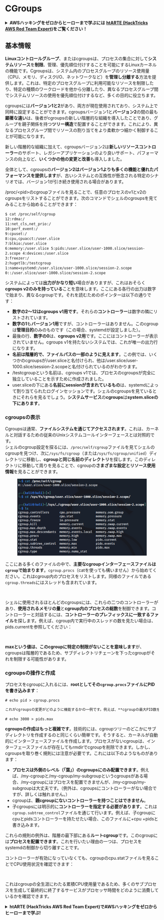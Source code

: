 # CGroups

<details>

<summary><strong>AWSハッキングをゼロからヒーローまで学ぶには</strong> <a href="https://training.hacktricks.xyz/courses/arte"><strong>htARTE (HackTricks AWS Red Team Expert)</strong></a><strong>をご覧ください！</strong></summary>

HackTricksをサポートする他の方法:

* **HackTricksにあなたの会社を広告したい**、または**HackTricksをPDFでダウンロードしたい**場合は、[**サブスクリプションプラン**](https://github.com/sponsors/carlospolop)をチェックしてください！
* [**公式PEASS & HackTricksグッズ**](https://peass.creator-spring.com)を入手する
* [**The PEASS Family**](https://opensea.io/collection/the-peass-family)を発見する、私たちの独占的な[**NFTs**](https://opensea.io/collection/the-peass-family)のコレクション
* 💬 [**Discordグループ**](https://discord.gg/hRep4RUj7f)に**参加する**か、[**telegramグループ**](https://t.me/peass)に参加するか、**Twitter** 🐦 [**@carlospolopm**](https://twitter.com/carlospolopm)を**フォローする**。
* **HackTricks**の[**GitHubリポジトリ**](https://github.com/carlospolop/hacktricks)と[**HackTricks Cloud**](https://github.com/carlospolop/hacktricks-cloud)にPRを提出して、あなたのハッキングのコツを共有する。

</details>

## 基本情報

**Linuxコントロールグループ**、またはcgroupsは、プロセスの集合に対して**システムリソース**を**制限**、管理、優先順位付けすることを可能にするLinuxカーネルの機能です。Cgroupsは、システム内のプロセスグループのリソース使用量（CPU、メモリ、ディスクI/O、ネットワークなど）を**管理し分離する**方法を提供します。これは、特定のプロセスグループに利用可能なリソースを制限したり、特定の種類のワークロードを他から分離したり、異なるプロセスグループ間でシステムリソースの使用を優先順位付けするなど、多くの目的に役立ちます。

cgroupsには**バージョン1と2**があり、両方が現在使用されており、システム上で同時に設定することができます。cgroupsバージョン1と**バージョン2**の間の最も**顕著な違い**は、後者がcgroupsの新しい階層的な組織を導入したことであり、グループを親子関係を持つ**ツリー構造**で配置することができます。これにより、異なるプロセスグループ間でリソースの割り当てをより柔軟かつ細かく制御することが可能になります。

新しい階層的な組織に加えて、cgroupsバージョン2は**新しいリソースコントローラー**のサポート、レガシーアプリケーションのより良いサポート、パフォーマンスの向上など、**いくつかの他の変更と改善**も導入しました。

全体として、cgroupsの**バージョン2はバージョン1よりも多くの機能と優れたパフォーマンスを提供します**が、古いシステムとの互換性が懸念される特定のシナリオでは、バージョン1が引き続き使用される場合があります。

/proc/\<pid>のcgroupファイルを見ることで、任意のプロセスのv1とv2のcgroupsをリストすることができます。次のコマンドでシェルのcgroupsを見てみることから始めることができます：
```shell-session
$ cat /proc/self/cgroup
12:rdma:/
11:net_cls,net_prio:/
10:perf_event:/
9:cpuset:/
8:cpu,cpuacct:/user.slice
7:blkio:/user.slice
6:memory:/user.slice 5:pids:/user.slice/user-1000.slice/session-2.scope 4:devices:/user.slice
3:freezer:/
2:hugetlb:/testcgroup
1:name=systemd:/user.slice/user-1000.slice/session-2.scope
0::/user.slice/user-1000.slice/session-2.scope
```
システムによっては**出力がかなり短い**場合がありますが、これはおそらく**cgroups v2のみを持っている**ことを意味します。ここにある各行の出力は数字で始まり、異なるcgroupです。それを読むためのポインターは以下の通りです：

* **数字の2～12はcgroups v1用です**。それらの**コントローラー**は数字の隣にリストされています。
* **数字の1**も**バージョン1用**ですが、コントローラーはありません。このcgroupは**管理目的**のみのものです（この場合、systemdが設定しました）。
* 最後の行、**数字の0**は、**cgroups v2用**です。ここにはコントローラーが表示されていません。cgroups v1を持たないシステムでは、これが唯一の出力行になります。
* **名前は階層的で、ファイルパスの一部のように見えます**。この例では、いくつかのcgroupsが/user.sliceと名付けられ、他は/user.slice/user-1000.slice/session-2.scopeと名付けられているのがわかります。
* /testcgroupという名前は、cgroups v1では、プロセスのcgroupsが完全に独立していることを示すために作成されました。
* user.sliceの下にある**名前にsessionが含まれているもの**は、systemdによって割り当てられたログインセッションです。シェルのcgroupsを見ているときにそれらを見るでしょう。**システムサービス**の**cgroups**は**system.sliceの下にあります**。

### cgroupsの表示

Cgroupsは通常、**ファイルシステムを通じてアクセスされます**。これは、カーネルと対話するための従来のUnixシステムコールインターフェースとは対照的です。\
シェルのcgroup設定を探るには、`/proc/self/cgroup`ファイルを見てシェルのcgroupを見つけ、次に`/sys/fs/cgroup`（または`/sys/fs/cgroup/unified`）ディレクトリに移動し、**cgroupと同じ名前のディレクトリ**を探します。このディレクトリに移動して周りを見ることで、cgroupの**さまざまな設定とリソース使用情報**を見ることができます。

<figure><img src="../../../.gitbook/assets/image (10) (2) (2).png" alt=""><figcaption></figcaption></figure>

ここにある多くのファイルの中で、**主要なcgroupインターフェースファイルは`cgroup`で始まります**。`cgroup.procs`（catを使っても構いません）から始めてください。これはcgroup内のプロセスをリストします。同様のファイルである`cgroup.threads`にはスレッドも含まれています。

<figure><img src="../../../.gitbook/assets/image (1) (1) (5).png" alt=""><figcaption></figcaption></figure>

シェルに使用されるほとんどのcgroupsには、これらの二つのコントローラーがあり、**使用されるメモリの量**と**cgroup内のプロセスの総数**を制御できます。コントローラーと対話するには、**コントローラーのプレフィックスに一致するファイル**を探します。例えば、cgroup内で実行中のスレッドの数を見たい場合は、pids.currentを参照してください：

<figure><img src="../../../.gitbook/assets/image (3) (5).png" alt=""><figcaption></figcaption></figure>

**maxという値は、このcgroupに特定の制限がないことを意味します**が、cgroupsは階層的であるため、サブディレクトリチェーンを下ったcgroupがそれを制限する可能性があります。

### cgroupsの操作と作成

プロセスをcgroupに入れるには、**rootとしてその`cgroup.procs`ファイルにPIDを書き込みます**：
```shell-session
# echo pid > cgroup.procs
```
```markdown
これがcgroupsの変更がどのように機能するかの一例です。例えば、**cgroupの最大PID数を制限したい**場合（例えば、3,000 PIDsに）、以下のように行います：
```
```shell-session
# echo 3000 > pids.max
```
**cgroupsの作成はもっと複雑です**。技術的には、cgroupツリーのどこかにサブディレクトリを作成するのと同じくらい簡単です。そうすると、カーネルが自動的にインターフェースファイルを作成します。プロセスがないcgroupは、インターフェースファイルが存在してもrmdirでcgroupを削除できます。しかし、cgroupsを取り巻く規則には注意が必要です。これには以下のようなものがあります：

* **プロセスは外側のレベル（「葉」）のcgroupsにのみ配置できます**。例えば、/my-cgroupと/my-cgroup/my-subgroupというcgroupsがある場合、/my-cgroupにはプロセスを配置できませんが、/my-cgroup/my-subgroupは大丈夫です。（例外は、cgroupsにコントローラーがない場合ですが、詳しくは触れません。）
* cgroupは、**親cgroupにないコントローラーを持つことはできません**。
* 子cgroupsには明示的に**コントローラーを指定する必要があります**。これは`cgroup.subtree_control`ファイルを通じて行います。例えば、子cgroupにcpuとpidsコントローラーを持たせたい場合、このファイルに+cpu +pidsと書き込みます。

これらの規則の例外は、階層の最下部にある**ルートcgroup**です。このcgroupには**プロセスを配置できます**。これを行いたい理由の一つは、プロセスをsystemdの制御から切り離すことです。

コントローラーが有効になっていなくても、cgroupのcpu.statファイルを見ることでCPU使用状況を確認できます：

<figure><img src="../../../.gitbook/assets/image (2) (6) (3).png" alt=""><figcaption></figcaption></figure>

これはcgroupの全生涯にわたる累積CPU使用量であるため、多くのサブプロセスを生成して最終的に終了するサービスがプロセッサ時間をどのように消費しているかを確認できます。

<details>

<summary><strong>htARTE (HackTricks AWS Red Team Expert)で<strong>AWSハッキングをゼロからヒーローまで学ぶ</strong></a><strong>!</strong></summary>

HackTricksをサポートする他の方法：

* **HackTricksにあなたの会社を広告したい**、または**HackTricksをPDFでダウンロードしたい**場合は、[**サブスクリプションプラン**](https://github.com/sponsors/carlospolop)をチェックしてください！
* [**公式PEASS & HackTricksグッズ**](https://peass.creator-spring.com)を入手する
* [**The PEASS Family**](https://opensea.io/collection/the-peass-family)を発見し、独占的な[**NFTs**](https://opensea.io/collection/the-peass-family)のコレクションをチェックする
* 💬 [**Discordグループ**](https://discord.gg/hRep4RUj7f)に**参加する**か、[**telegramグループ**](https://t.me/peass)に参加するか、**Twitter** 🐦 [**@carlospolopm**](https://twitter.com/carlospolopm)で**フォローする**。
* **HackTricks**の[**githubリポジトリ**](https://github.com/carlospolop/hacktricks)や[**HackTricks Cloud**](https://github.com/carlospolop/hacktricks-cloud)にPRを提出して、あなたのハッキングのコツを**共有する**。

</details>
